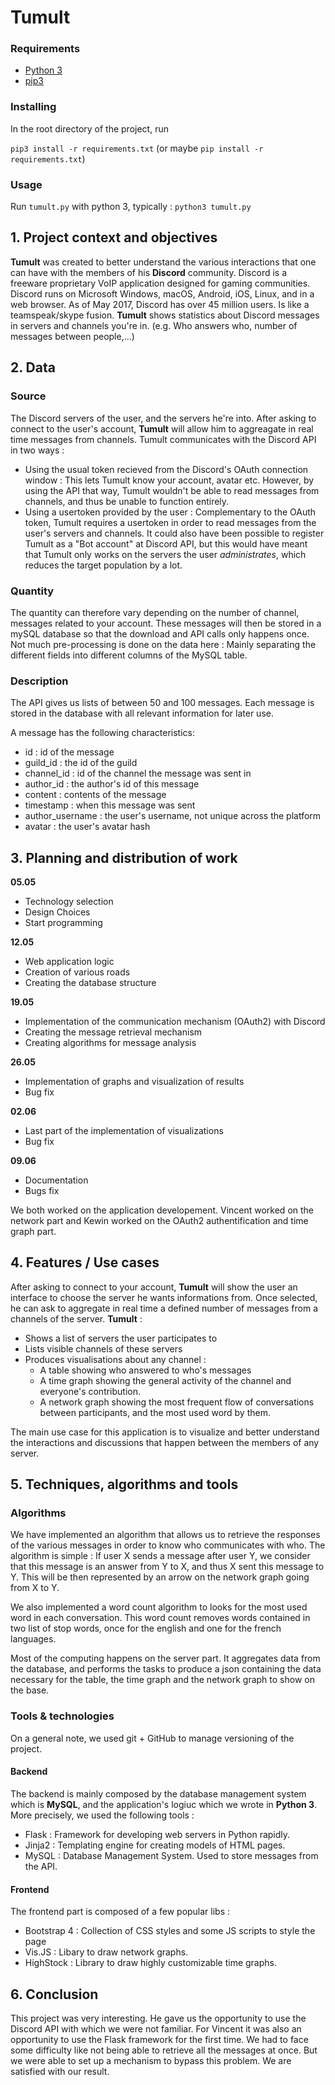 # Tumult

### Requirements

- [Python 3](https://www.python.org/)
- [pip3](https://pip.pypa.io/en/stable/installing/)

### Installing

In the root directory of the project, run

``pip3 install -r requirements.txt`` (or maybe ``pip install -r requirements.txt``)

### Usage

Run `tumult.py` with python 3, typically : `python3 tumult.py`

## 1. Project context and objectives
**Tumult** was created to better understand the various interactions that one can have with the members of his **Discord** community. Discord is a freeware proprietary VoIP application designed for gaming communities. Discord runs on Microsoft Windows, macOS, Android, iOS, Linux, and in a web browser. As of May 2017, Discord has over 45 million users. Is like a teamspeak/skype fusion. **Tumult** shows statistics about Discord messages in servers and channels you're in. (e.g. Who answers who, number of messages between people,...)

## 2. Data
### Source
The Discord servers of the user, and the servers he're into. After asking to connect to the user's account, **Tumult** will allow him to aggreagate in real time messages from channels. Tumult communicates with the Discord API in two ways :
- Using the usual token recieved from the Discord's OAuth connection window : This lets Tumult know your account, avatar etc. However, by using the API that way, Tumult wouldn't be able to read messages from channels, and thus be unable to function entirely.
- Using a usertoken provided by the user : Complementary to the OAuth token, Tumult requires a usertoken in order to read messages from the user's servers and channels. It could also have been possible to register Tumult as a "Bot account" at Discord API, but this would have meant that Tumult only works on the servers the user *administrates*, which  reduces the target population by a lot.

### Quantity
The quantity can therefore vary depending on the number of channel, messages related to your account. These messages will then be stored in a mySQL database so that the download and API calls only happens once. Not much pre-processing is done on the data here : Mainly separating the different fields into different columns of the MySQL table.

### Description
The API gives us lists of between 50 and 100 messages. Each message is stored in the database with all relevant information for later use.

A message has the following characteristics:
* id : id of the message
* guild_id : the id of the guild
* channel_id : id of the channel the message was sent in
* author_id : the author's id of this message 
* content : contents of the message
* timestamp : when this message was sent
* author_username : the user's username, not unique across the platform
* avatar : the user's avatar hash

## 3. Planning and distribution of work

**05.05**
* Technology selection
* Design Choices
* Start programming

**12.05**
* Web application logic
* Creation of various roads
* Creating the database structure

**19.05**
* Implementation of the communication mechanism (OAuth2) with Discord
* Creating the message retrieval mechanism
* Creating algorithms for message analysis

**26.05**
* Implementation of graphs and visualization of results
* Bug fix

**02.06**
* Last part of the implementation of visualizations
* Bug fix
 
**09.06**
* Documentation
* Bugs fix

We both worked on the application developement. Vincent worked on  the network part and Kewin worked on the OAuth2 authentification and time graph part. 

## 4. Features / Use cases
After asking to connect to your account, **Tumult** will show the user an interface to choose the server he wants informations from. Once selected, he can ask to aggregate in real time a defined number of messages from a channels of the server.
**Tumult** :
* Shows a list of servers the user participates to
* Lists visible channels of these servers
* Produces visualisations about any channel :
  - A table showing who answered to who's messages
  - A time graph showing the general activity of the channel and everyone's contribution.
  - A network graph showing the most frequent flow of conversations between participants, and the most used word by them.
  
The main use case for this application is to visualize and better understand the interactions and discussions that happen between the members of any server.

## 5. Techniques, algorithms and tools

### Algorithms

We have implemented an algorithm that allows us to retrieve the responses of the various messages in order to know who communicates with who. The algorithm is simple : If user X sends a message after user Y, we consider that this message is an answer from Y to X, and thus X sent this message to Y. This will be then represented by an arrow on the network graph going from X to Y.

We also implemented a word count algorithm to looks for the most used word in each conversation. This word count removes words contained in two list of stop words, once for the english and one for the french languages.

Most of the computing happens on the server part. It aggregates data from the database, and performs the tasks to produce a json containing the data necessary for the table, the time graph and the network graph to show on the base.

### Tools & technologies

On a general note, we used git + GitHub to manage versioning of the project.

#### Backend

The backend is mainly composed by the database management system which is **MySQL**, and the application's logiuc which we wrote in **Python 3**. More precisely, we used the following tools :

- Flask : Framework for developing web servers in Python rapidly.
- Jinja2 : Templating engine for creating models of HTML pages.
- MySQL : Database Management System. Used to store messages from the API.

#### Frontend

The frontend part is composed of a few popular libs :

- Bootstrap 4 : Collection of CSS styles and some JS scripts to style the page
- Vis.JS : Libary to draw network graphs.
- HighStock : Library to draw highly customizable time graphs.

## 6. Conclusion

This project was very interesting. He gave us the opportunity to use the Discord API with which we were not familiar. For Vincent it was also an opportunity to use the Flask framework for the first time. We had to face some difficulty like not being able to retrieve all the messages at once. But we were able to set up a mechanism to bypass this problem. We are satisfied with our result.

